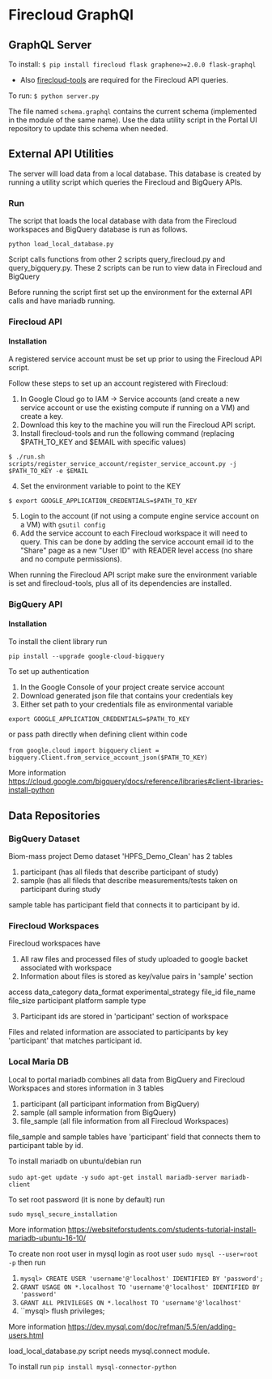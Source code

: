 
# Firecloud GraphQl

## GraphQL Server

To install: 
`` $ pip install firecloud flask graphene>=2.0.0 flask-graphql ``

* Also [firecloud-tools](https://github.com/broadinstitute/firecloud-tools) are required for the Firecloud API queries.

To run:
`` $ python server.py ``

The file named `schema.graphql` contains the current schema (implemented in the module of the same name). Use the data utility script in the Portal UI repository to update this schema when needed.

## External API Utilities

The server will load data from a local database. This database is created by running a utility script which queries the Firecloud and BigQuery APIs.

### Run 

The script that loads the local database with data from the Firecloud workspaces and BigQuery database is run as follows.

``python load_local_database.py``

Script calls functions from other 2 scripts query_firecloud.py and query_bigquery.py. These 2 scripts can be run to view data in Firecloud and BigQuery

Before running the script first set up the environment for the external API calls and have mariadb running.

### Firecloud API

#### Installation 

A registered service account must be set up prior to using the Firecloud API script. 

Follow these steps to set up an account registered with Firecloud:

1. In Google Cloud go to IAM -> Service accounts (and create a new service account or use the existing compute if running on a VM) and create a key.
2. Download this key to the machine you will run the Firecloud API script.
3. Install firecloud-tools and run the following command (replacing $PATH_TO_KEY and $EMAIL with specific values)
```
$ ./run.sh scripts/register_service_account/register_service_account.py -j $PATH_TO_KEY -e $EMAIL
```
4. Set the environment variable to point to the KEY
```
$ export GOOGLE_APPLICATION_CREDENTIALS=$PATH_TO_KEY
```
5. Login to the account (if not using a compute engine service account on a VM) with `gsutil config`
6. Add the service account to each Firecloud workspace it will need to query. This can be done by adding the service account email id to the "Share" page as a new "User ID" with READER level access (no share and no compute permissions).

When running the Firecloud API script make sure the environment variable is set and firecloud-tools, plus all of its dependencies are installed.

### BigQuery API

#### Installation

To install the client library run

``pip install --upgrade google-cloud-bigquery``

To set up authentication

1. In the Google Console of your project create service account
2. Download generated json file that contains your credentials key
3. Either set path to your credentials file as environmental variable

 ``export GOOGLE_APPLICATION_CREDENTIALS=$PATH_TO_KEY``
  
  or pass path directly when defining client within code
  
 ``from google.cloud import bigquery``
 ``client = bigquery.Client.from_service_account_json($PATH_TO_KEY)``
 
 More information 
 https://cloud.google.com/bigquery/docs/reference/libraries#client-libraries-install-python
 
## Data Repositories

### BigQuery Dataset

Biom-mass project Demo dataset 'HPFS_Demo_Clean' has 2 tables

1. participant (has all fileds that describe participant of study)
2. sample (has all fileds that describe measurements/tests taken on participant during study

sample table has participant field that connects it to participant by id.

### Firecloud Workspaces

Firecloud workspaces have

1. All raw files and processed files of study uploaded to google backet associated with workspace
2. Information about files is stored as key/value pairs in 'sample' section

access 
data_category
data_format
experimental_strategy
file_id
file_name
file_size
participant
platform
sample
type

3. Participant ids are stored in 'participant' section of workspace

Files and related information are associated to participants by key 'participant' that matches participant id.

### Local Maria DB

Local to portal mariadb combines all data from BigQuery and Firecloud Workspaces and stores information in 3 tables

1. participant (all participant information from BigQuery)
2. sample (all sample information from BigQuery)
3. file_sample (all file information from all Firecloud Workspaces)

file_sample and sample tables have 'participant' field that connects them to participant table by id.

To install mariadb on ubuntu/debian run

``sudo apt-get update -y``
``sudo apt-get install mariadb-server mariadb-client``

To set root password (it is none by default) run

``sudo mysql_secure_installation`` 

More information
https://websiteforstudents.com/students-tutorial-install-mariadb-ubuntu-16-10/


To create non root user in mysql  login as root user
``sudo mysql --user=root -p``
then run
1. ``mysql> CREATE USER 'username'@'localhost' IDENTIFIED BY 'password';``
2. ``GRANT USAGE ON *.localhost TO 'username'@'localhost' IDENTIFIED BY 'password'``
3. ``GRANT ALL PRIVILEGES ON *.localhost TO 'username'@'localhost'`` 
4. ``mysql> flush privileges;

More information https://dev.mysql.com/doc/refman/5.5/en/adding-users.html

load_local_database.py script needs mysql.connect module.

To install run
``pip install mysql-connector-python``


 
